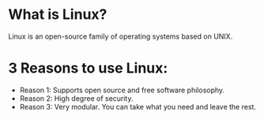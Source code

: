 # What is Linux?
Linux is an open-source family of operating systems based on UNIX.

# 3 Reasons to use Linux:
* Reason 1: Supports open source and free software philosophy.
* Reason 2: High degree of security.
* Reason 3: Very modular. You can take what you need and leave the rest.
